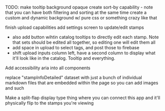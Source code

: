 TODO: make tooltip background opaque create sort-by capability - note that you
can have both filtering and sorting at the same time create a custom and dynamic
background w/ pure css or something crazy like that

finish upload capabilities add settings screen to update/edit stamps

- also add button wihtin catalog tooltips to directly edit each stamp. Note that
  sets should be edited all together, so editing one will edit them all
- add space in upload to select tags, and post those to firebase
- shift upload inputs column left, have a second column to display what it'll
  look like in the catalog. Tooltip and everything.

Add accessibility aria into all components

replace "stampInfoDetailed" dataset with just a bunch of individual markdown
files that are embedded within the page so you can add images and such

Make a split-flap display type thing where you can connect this app and it'll
physically flip to the stamps you're viewing

